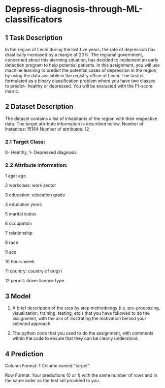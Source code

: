 # Depress-diagnosis-through-ML-classificators

## 1 Task Description

In the region of Lechi during the last five years, the rate of depression has drastically increased by a margin of 20%. The regional government, concerned about this alarming situation, has decided to implement an early detection program to help potential patients.
In this assignment, you will use machine learning to predict the potential cases of depression in the region, by using the data available in the registry office of Lechi.
The task is formulated as a binary classification problem where you have two classes to predict- healthy or depressed. You will be evaluated with the F1-score metric.

## 2 Dataset Description

The dataset contains a list of inhabitants of the region with their respective data. The target attribute information is described below.
 Number of instances: 15164 Number of attributes: 12
 
### 2.1 Target Class:

0- Healthy, 1- Depressed diagnosis

### 2.2 Attribute Information:

1 age: age

2 workclass: work sector

3 education: education grade

4 education years

5 marital status

6 occupation

7 relationship

8 race

9 sex

10 hours week

11 country: country of origin

12 permit: driver license type


## 3 Model 

1. A brief description of the step by step methodology (i.e. pre-processing, visualization, training, testing, etc.) that you have followed to do the assignment, with the aim of illustrating the motivation behind your selected approach.

2. The python code that you used to do the assignment, with comments within the code to ensure that they can be clearly understood.

## 4 Prediction 

Column Format: 1 Column named ”target”.

Row Format: Your predictions (0 or 1) with the same number of rows and in the same order as the test set provided to you.



